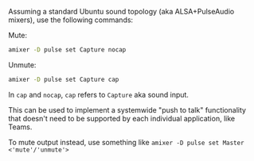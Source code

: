 Assuming a standard Ubuntu sound topology (aka ALSA+PulseAudio mixers), use the following commands:

Mute:

```sh
amixer -D pulse set Capture nocap
```

Unmute:
```sh
amixer -D pulse set Capture cap
```

In `cap` and `nocap`, `cap` refers to `Capture` aka sound input.

This can be used to implement a systemwide "push to talk" functionality that doesn't need to be supported by each individual application, like Teams.

To mute output instead, use something like `amixer -D pulse set Master <'mute'/'unmute'>`

